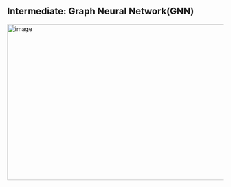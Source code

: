 ## Intermediate: Graph Neural Network(GNN)
<img width="700" height="363" alt="image" src="https://github.com/user-attachments/assets/47f67caf-be26-42b4-928e-b8db05f1afab" />  
